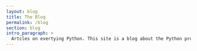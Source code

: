 ```yaml
---
layout: blog
title: The Blog
permalink: /blog
section: blog
intro_paragraph: >
  Artcles on evertying Python. This site is a blog about the Python programming language, written by a developer, of course. The posts should be readable as Python source code
---
```

